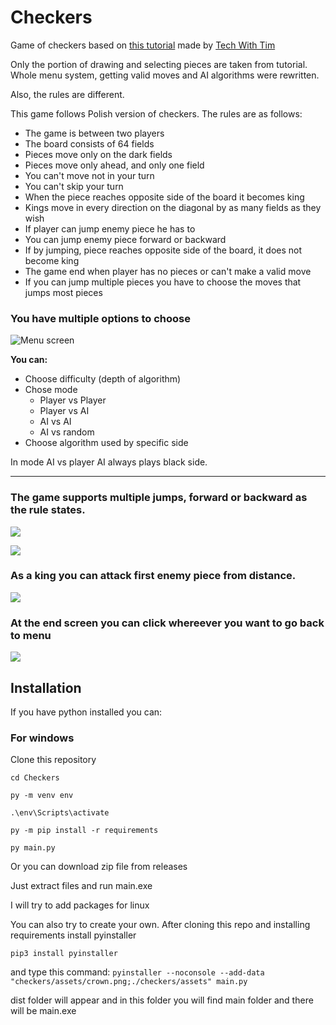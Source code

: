 # Checkers

Game of checkers based on [this tutorial](https://youtu.be/vnd3RfeG3NM) made by [Tech With Tim](https://www.youtube.com/c/TechWithTim)

Only the portion of drawing and selecting pieces are taken from tutorial.
Whole menu system, getting valid moves and AI algorithms were rewritten.

Also, the rules are different.

This game follows Polish version of checkers.
The rules are as follows:
- The game is between two players
- The board consists of 64 fields
- Pieces move only on the dark fields
- Pieces move only ahead, and only one field
- You can't move not in your turn
- You can't skip your turn
- When the piece reaches opposite side of the board it becomes king
- Kings move in every direction on the diagonal by as many fields as they wish
- If player can jump enemy piece he has to
- You can jump enemy piece forward or backward
- If by jumping, piece reaches opposite side of the board, it does not become king
- The game end when player has no pieces or can't make a valid move
- If you can jump multiple pieces you have to choose the moves that jumps most pieces

### You have multiple options to choose
![Menu screen](screenshots/menu.png)

**You can:**
- Choose difficulty (depth of algorithm)
- Chose mode
  - Player vs Player
  - Player vs AI
  - AI vs AI 
  - AI vs random
- Choose algorithm used by specific side

In mode AI vs player AI always plays black side.

----
### The game supports multiple jumps, forward or backward as the rule states.
![](screenshots/game.png)

![](screenshots/multiple_jumps.png)
### As a king you can attack first enemy piece from distance.
![](screenshots/king_attack.png)

### At the end screen you can click whereever you want to go back to menu
![](screenshots/end_screen.png)

## Installation
If you have python installed you can:

### For windows
Clone this repository

`cd Checkers`

`py -m venv env`  

`.\env\Scripts\activate`

`py -m pip install -r requirements`

`py main.py`

Or you can download zip file from releases

Just extract files and run main.exe

I will try to add packages for linux

You can also try to create your own. After cloning this repo and installing requirements install pyinstaller

`pip3 install pyinstaller`

and type this command: `pyinstaller --noconsole --add-data "checkers/assets/crown.png;./checkers/assets" main.py
` 

dist folder will appear and in this folder you will find main folder and there will be main.exe



